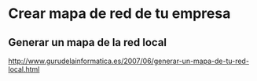 # Crear mapa de red de tu empresa

## Generar un mapa de la red local
http://www.gurudelainformatica.es/2007/06/generar-un-mapa-de-tu-red-local.html
